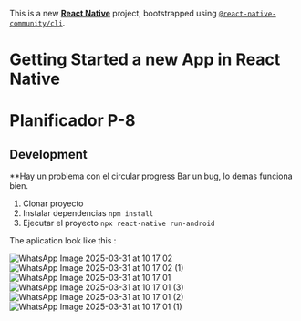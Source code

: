 This is a new [**React Native**](https://reactnative.dev) project, bootstrapped using [`@react-native-community/cli`](https://github.com/react-native-community/cli).

# Getting Started a new App in React Native

# Planificador P-8

## Development
**Hay un problema con el circular progress Bar un bug, lo demas funciona bien.
1. Clonar proyecto
2. Instalar dependencias ```npm install```
3. Ejecutar el proyecto ```npx react-native run-android```

The aplication look like this :

![WhatsApp Image 2025-03-31 at 10 17 02](https://github.com/user-attachments/assets/ca40d623-aeed-462a-9a56-31a1ab558af2)
![WhatsApp Image 2025-03-31 at 10 17 02 (1)](https://github.com/user-attachments/assets/2282fad7-8a19-4250-910b-806619484eef)
![WhatsApp Image 2025-03-31 at 10 17 01](https://github.com/user-attachments/assets/ae253dca-fdc7-4716-a2fb-4b99d3093d12)
![WhatsApp Image 2025-03-31 at 10 17 01 (3)](https://github.com/user-attachments/assets/7c08d930-251c-4eee-bbd3-63ad4e69c0ab)
![WhatsApp Image 2025-03-31 at 10 17 01 (2)](https://github.com/user-attachments/assets/4455a379-cdcc-4ed1-873d-f6aa86788119)
![WhatsApp Image 2025-03-31 at 10 17 01 (1)](https://github.com/user-attachments/assets/e1447c0e-313b-4b9a-891d-6435a634bcad)
